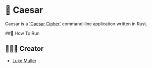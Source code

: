 # 👑 Caesar
Caesar is a ['Caesar Cipher'](https://en.wikipedia.org/wiki/Caesar_cipher) command-line application written in Rust. 

##🏃 How To Run

## 👨🏻‍💻 Creator

* [Luke Muller](https://twitter.com/betaluki)
